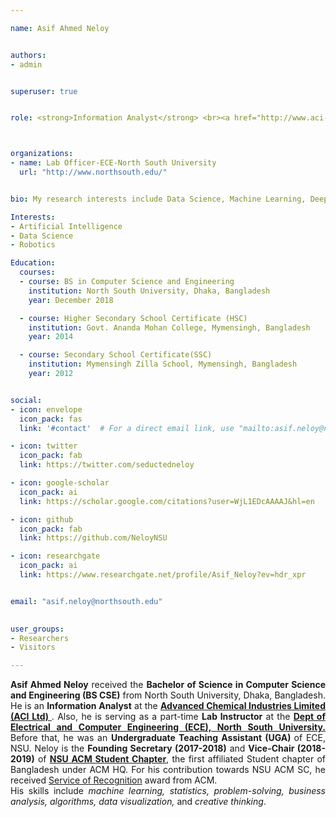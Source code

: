 ```yaml
---

name: Asif Ahmed Neloy


authors:
- admin


superuser: true


role: <strong>Information Analyst</strong> <br><a href="http://www.aci-bd.com/" target="_blank">ACI Limited</a>



organizations: 
- name: Lab Officer-ECE-North South University
  url: "http://www.northsouth.edu/"


bio: My research interests include Data Science, Machine Learning, Deep learning, IoT, Robotics, Computer Vision and ROS.

Interests:
- Artificial Intelligence
- Data Science
- Robotics

Education:
  courses:
  - course: BS in Computer Science and Engineering
    institution: North South University, Dhaka, Bangladesh
    year: December 2018

  - course: Higher Secondary School Certificate (HSC)
    institution: Govt. Ananda Mohan College, Mymensingh, Bangladesh
    year: 2014

  - course: Secondary School Certificate(SSC)
    institution: Mymensingh Zilla School, Mymensingh, Bangladesh
    year: 2012


social:
- icon: envelope
  icon_pack: fas
  link: '#contact'  # For a direct email link, use "mailto:asif.neloy@northsouth.edu".

- icon: twitter
  icon_pack: fab
  link: https://twitter.com/seductedneloy

- icon: google-scholar
  icon_pack: ai
  link: https://scholar.google.com/citations?user=WjL1EDcAAAAJ&hl=en

- icon: github
  icon_pack: fab
  link: https://github.com/NeloyNSU

- icon: researchgate
  icon_pack: ai
  link: https://www.researchgate.net/profile/Asif_Neloy?ev=hdr_xpr


email: "asif.neloy@northsouth.edu"

 
user_groups:
- Researchers
- Visitors

---
```


<p style="text-align:justify;"> <strong>Asif Ahmed Neloy</strong> received the <strong>Bachelor of Science in Computer Science and Engineering (BS CSE)</strong> from North South University, Dhaka, Bangladesh. He is an <strong>Information Analyst</strong> at the <strong> <a href="http://www.aci-bd.com/" target="_blank">Advanced Chemical Industries Limited (ACI Ltd) </strong></a>. Also, he is serving as a part-time <strong> Lab Instructor</strong> at the <strong><a href="http://ece.northsouth.edu/" target="_blank">Dept of Electrical and Computer Engineering (ECE), North South University.</strong></a> Before that, he was an <strong>Undergraduate Teaching Assistant (UGA) </strong> of ECE, NSU. Neloy is the <strong>Founding Secretary (2017-2018)</strong> and <strong>Vice-Chair (2018-2019)</strong> of <strong><a href="http://ece.northsouth.edu/nsu-activities-and-services/acm-student-chapter/" target="_blank">NSU ACM Student Chapter</strong></a>, the first affiliated Student chapter of Bangladesh under ACM HQ. For his contribution towards NSU ACM SC, he received <a href="https://www.linkedin.com/in/aaneloy/detail/treasury/position:1181927846/?entityUrn=urn%3Ali%3Afsd_profileTreasuryMedia%3A(ACoAACACUDUBQrIIuTeRsUyZ5M5aVU0E2z-FznE%2C1552037451327)&section=position%3A1181927846&treasuryCount=1" target="_blank">Service of Recognition</strong></a> award from ACM. <br>His skills include <i>machine learning, statistics, problem-solving, business analysis, algorithms, data visualization,</i> and <i>creative thinking</i>.</p>